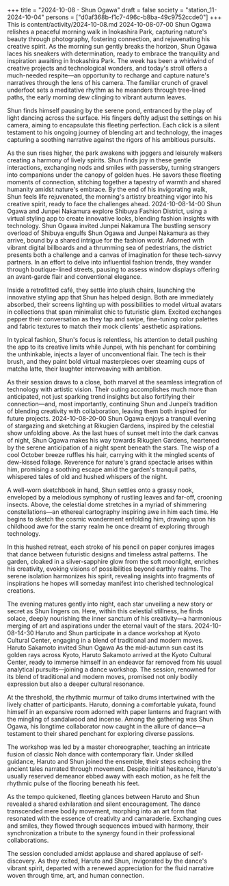 +++
title = "2024-10-08 - Shun Ogawa"
draft = false
society = "station_11-2024-10-04"
persons = ["d0af368b-f1c7-496c-b8ba-49c9752ccde0"]
+++
This is content/activity/2024-10-08.md
2024-10-08-07-00
Shun Ogawa relishes a peaceful morning walk in Inokashira Park, capturing nature's beauty through photography, fostering connection, and rejuvenating his creative spirit.
As the morning sun gently breaks the horizon, Shun Ogawa laces his sneakers with determination, ready to embrace the tranquility and inspiration awaiting in Inokashira Park. The week has been a whirlwind of creative projects and technological wonders, and today's stroll offers a much-needed respite—an opportunity to recharge and capture nature's narratives through the lens of his camera. The familiar crunch of gravel underfoot sets a meditative rhythm as he meanders through tree-lined paths, the early morning dew clinging to vibrant autumn leaves.

Shun finds himself pausing by the serene pond, entranced by the play of light dancing across the surface. His fingers deftly adjust the settings on his camera, aiming to encapsulate this fleeting perfection. Each click is a silent testament to his ongoing journey of blending art and technology, the images capturing a soothing narrative against the rigors of his ambitious pursuits.

As the sun rises higher, the park awakens with joggers and leisurely walkers creating a harmony of lively spirits. Shun finds joy in these gentle interactions, exchanging nods and smiles with passersby, turning strangers into companions under the canopy of golden hues. He savors these fleeting moments of connection, stitching together a tapestry of warmth and shared humanity amidst nature's embrace. By the end of his invigorating walk, Shun feels life rejuvenated, the morning's artistry breathing vigor into his creative spirit, ready to face the challenges ahead.
2024-10-08-14-00
Shun Ogawa and Junpei Nakamura explore Shibuya Fashion District, using a virtual styling app to create innovative looks, blending fashion insights with technology.
Shun Ogawa invited Junpei Nakamura
The bustling sensory overload of Shibuya engulfs Shun Ogawa and Junpei Nakamura as they arrive, bound by a shared intrigue for the fashion world. Adorned with vibrant digital billboards and a thrumming sea of pedestrians, the district presents both a challenge and a canvas of imagination for these tech-savvy partners. In an effort to delve into influential fashion trends, they wander through boutique-lined streets, pausing to assess window displays offering an avant-garde flair and conventional elegance.

Inside a retrofitted café, they settle into plush chairs, launching the innovative styling app that Shun has helped design. Both are immediately absorbed, their screens lighting up with possibilities to model virtual avatars in collections that span minimalist chic to futuristic glam. Excited exchanges pepper their conversation as they tap and swipe, fine-tuning color palettes and fabric textures to match their mock clients' aesthetic aspirations.

In typical fashion, Shun's focus is relentless, his attention to detail pushing the app to its creative limits while Junpei, with his penchant for combining the unthinkable, injects a layer of unconventional flair. The tech is their brush, and they paint bold virtual masterpieces over steaming cups of matcha latte, their laughter interweaving with ambition.

As their session draws to a close, both marvel at the seamless integration of technology with artistic vision. Their outing accomplishes much more than anticipated, not just sparking trend insights but also fortifying their connection—and, most importantly, continuing Shun and Junpei’s tradition of blending creativity with collaboration, leaving them both inspired for future projects.
2024-10-08-20-00
Shun Ogawa enjoys a tranquil evening of stargazing and sketching at Rikugien Gardens, inspired by the celestial show unfolding above.
As the last hues of sunset melt into the dark canvas of night, Shun Ogawa makes his way towards Rikugien Gardens, heartened by the serene anticipation of a night spent beneath the stars. The wisp of a cool October breeze ruffles his hair, carrying with it the mingled scents of dew-kissed foliage. Reverence for nature's grand spectacle arises within him, promising a soothing escape amid the garden's tranquil paths, whispered tales of old and hushed whispers of the night.

A well-worn sketchbook in hand, Shun settles onto a grassy nook, enveloped by a melodious symphony of rustling leaves and far-off, crooning insects. Above, the celestial dome stretches in a myriad of shimmering constellations—an ethereal cartography inspiring awe in him each time. He begins to sketch the cosmic wonderment enfolding him, drawing upon his childhood awe for the starry realm he once dreamt of exploring through technology.

In this hushed retreat, each stroke of his pencil on paper conjures images that dance between futuristic designs and timeless astral patterns. The garden, cloaked in a silver-sapphire glow from the soft moonlight, enriches his creativity, evoking visions of possibilities beyond earthly realms. The serene isolation harmonizes his spirit, revealing insights into fragments of inspirations he hopes will someday manifest into cherished technological creations.

The evening matures gently into night, each star unveiling a new story or secret as Shun lingers on. Here, within this celestial stillness, he finds solace, deeply nourishing the inner sanctum of his creativity—a harmonious merging of art and aspirations under the eternal vault of the stars.
2024-10-08-14-30
Haruto and Shun participate in a dance workshop at Kyoto Cultural Center, engaging in a blend of traditional and modern moves.
Haruto Sakamoto invited Shun Ogawa
As the mid-autumn sun cast its golden rays across Kyoto, Haruto Sakamoto arrived at the Kyoto Cultural Center, ready to immerse himself in an endeavor far removed from his usual analytical pursuits—joining a dance workshop. The session, renowned for its blend of traditional and modern moves, promised not only bodily expression but also a deeper cultural resonance.

At the threshold, the rhythmic murmur of taiko drums intertwined with the lively chatter of participants. Haruto, donning a comfortable yukata, found himself in an expansive room adorned with paper lanterns and fragrant with the mingling of sandalwood and incense. Among the gathering was Shun Ogawa, his longtime collaborator now caught in the allure of dance—a testament to their shared penchant for exploring diverse passions.

The workshop was led by a master choreographer, teaching an intricate fusion of classic Noh dance with contemporary flair. Under skilled guidance, Haruto and Shun joined the ensemble, their steps echoing the ancient tales narrated through movement. Despite initial hesitance, Haruto's usually reserved demeanor ebbed away with each motion, as he felt the rhythmic pulse of the flooring beneath his feet.

As the tempo quickened, fleeting glances between Haruto and Shun revealed a shared exhilaration and silent encouragement. The dance transcended mere bodily movement, morphing into an art form that resonated with the essence of creativity and camaraderie. Exchanging cues and smiles, they flowed through sequences imbued with harmony, their synchronization a tribute to the synergy found in their professional collaborations.

The session concluded amidst applause and shared applause of self-discovery. As they exited, Haruto and Shun, invigorated by the dance's vibrant spirit, departed with a renewed appreciation for the fluid narrative woven through time, art, and human connection.
